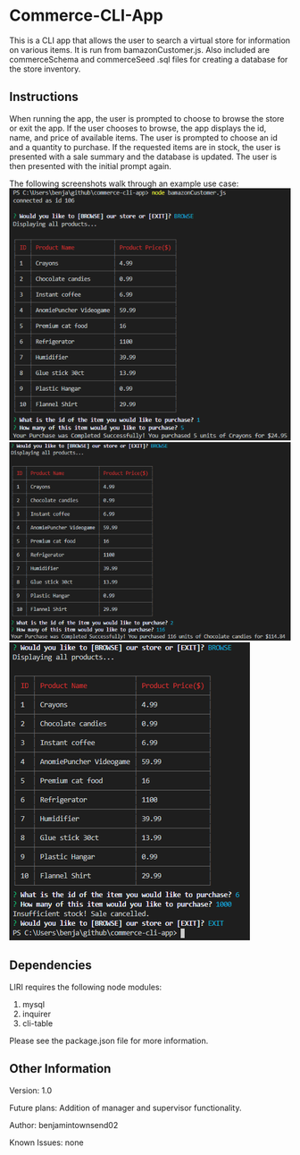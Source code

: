 # Commerce-CLI-App
This is a CLI app that allows the user to search a virtual store for information on various items. It is run from bamazonCustomer.js. Also included are commerceSchema and commerceSeed .sql files for creating a database for the store inventory.
## Instructions
When running the app, the user is prompted to choose to browse the store or exit the app. 
If the user chooses to browse, the app displays the id, name, and price of available items.
The user is prompted to choose an id and a quantity to purchase. If the requested items are in stock, the user is presented with a sale summary and the database is updated. 
The user is then presented with the initial prompt again.

The following screenshots walk through an example use case:  
![Customer Step 1](https://github.com/benjamintownsend02/Commerce-CLI-App/blob/master/Screenshots/customer_use_1.PNG)
![Customer Step 2](https://github.com/benjamintownsend02/Commerce-CLI-App/blob/master/Screenshots/customer_use_2.PNG)
![Customer Step 3](https://github.com/benjamintownsend02/Commerce-CLI-App/blob/master/Screenshots/customer_use_3.PNG)

## Dependencies
LIRI requires the following node modules:
1. mysql
2. inquirer
3. cli-table

Please see the package.json file for more information.

## Other Information
Version: 1.0

Future plans: Addition of manager and supervisor functionality.

Author: benjamintownsend02

Known Issues: none
